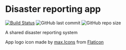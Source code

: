 # Disaster reporting app

[![Build Status](https://travis-ci.com/sarbikbetal/flutter-disaster-reporting.svg?branch=master)](https://travis-ci.com/sarbikbetal/flutter-disaster-reporting)
![GitHub last commit](https://img.shields.io/github/last-commit/sarbikbetal/flutter-disaster-reporting?color=%23f23)
![GitHub repo size](https://img.shields.io/github/repo-size/sarbikbetal/flutter-disaster-reporting)

A shared disaster reporting system

App logo icon made by [max.Icons](https://www.flaticon.com/authors/maxicons) from [Flaticon](www.flaticon.com)
